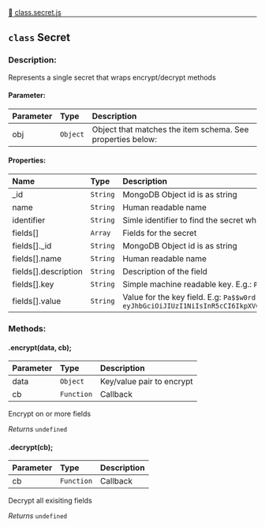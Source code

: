 <div class="mb-0">
    🔗 <a class="source-code" target="_blank"
        href="https://github.com/OpenHausIO/backend/blob/dev/components/devices/class.device.js">class.secret.js</a>
</div>
<hr style="margin: 0 !important" />

<!-- CLASS -->

<!-- GENERAL -->
## `class` Secret 
### Description:

Represents a single secret that wraps encrypt/decrypt methods

<!-- GENERAL -->

<!-- PARAMETER -->
#### Parameter:
| Parameter | Type       | Description    |
| :-------- | :--------- |:------------- |
| obj | `Object` |  Object that matches the item schema. See properties below: |
<!-- PARAMETER -->

<!-- PROPERTIES -->
#### Properties:
| Name | Type | Description |
| :---- | :-------- | :----------- |
| _id | `String` | MongoDB Object id is as string |
| name | `String` | Human readable name |
| identifier | `String` | Simle identifier to find the secret when you need it |
| fields[] | `Array` | Fields for the secret |
| fields[]._id | `String` | MongoDB Object id is as string |
| fields[].name | `String` | Human readable name |
| fields[].description | `String` | Description of the field |
| fields[].key | `String` | Simple machine readable key. E.g.: ```PASSWORD``` or ```TOKEN``` |
| fields[].value | `String` | Value for the key field. E.g: ```Pa$$w0rd``` or ```eyJhbGciOiJIUzI1NiIsInR5cCI6IkpXVCJ9.eyJzdWIiOiIxMjM0NTY3ODkwIiwibmFtZSI6IkpvaG4gRG9lIiwiaWF0IjoxNTE2MjM5MDIyfQ.SflKxwRJSMeKKF2QT4fwpMeJf36POk6yJV_adQssw5c``` |
<!-- PROPERTIES -->

<!-- EVENTS -->
<!-- EVENTS -->

<!-- EXAMPLES -->
<!-- EXAMPLES -->

<!-- LINKS -->
<!-- LINKS -->

<!-- CLASS -->



<!-- METHODS -->
### Methods:
#### .encrypt(data, cb); 

| Parameter | Type       | Description    |
| :-------- | :--------- |:------------- |
| data | `Object` |  Key/value pair to encrypt |
| cb | `Function` |  Callback |


Encrypt on or more fields


*Returns*   `undefined`   


<!-- LINKS -->
<!-- LINKS -->

#### .decrypt(cb); 

| Parameter | Type       | Description    |
| :-------- | :--------- |:------------- |
| cb | `Function` |  Callback |


Decrypt all exisiting fields


*Returns*   `undefined`   


<!-- LINKS -->
<!-- LINKS -->

<!-- METHODS -->